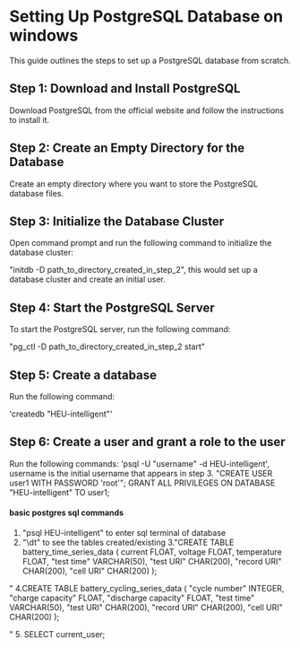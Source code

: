 # Setting Up PostgreSQL Database on windows

This guide outlines the steps to set up a PostgreSQL database from scratch.

## Step 1: Download and Install PostgreSQL

Download PostgreSQL from the official website and follow the instructions to install it.

## Step 2: Create an Empty Directory for the Database

Create an empty directory where you want to store the PostgreSQL database files.

## Step 3: Initialize the Database Cluster

Open command prompt and run the following command to initialize the database cluster:

"initdb -D path_to_directory_created_in_step_2", this would set up a database cluster and create an initial user.


## Step 4: Start the PostgreSQL Server

To start the PostgreSQL server, run the following command:

"pg_ctl -D path_to_directory_created_in_step_2 start" 

## Step 5: Create a database

Run the following command:

'createdb "HEU-intelligent"'

## Step 6: Create a user and grant a role to the user

Run the following commands:
'psql -U "username" -d HEU-intelligent', username is the initial username that appears in step 3.
"CREATE USER user1 WITH PASSWORD 'root'";
GRANT ALL PRIVILEGES ON DATABASE "HEU-intelligent" TO user1;


#### basic postgres sql commands
1. "psql HEU-intelligent" to enter sql terminal of database
2. "\dt" to see the tables created/existing 
3."CREATE TABLE battery_time_series_data (
    current FLOAT,
    voltage FLOAT,
    temperature FLOAT,
    "test time" VARCHAR(50),
    "test URI" CHAR(200),
    "record URI" CHAR(200),
    "cell URI" CHAR(200)
);


"
4.CREATE TABLE battery_cycling_series_data (
    "cycle number" INTEGER,
    "charge capacity" FLOAT,
    "discharge capacity" FLOAT,
    "test time" VARCHAR(50),
    "test URI" CHAR(200),
    "record URI" CHAR(200),
    "cell URI" CHAR(200)
);

"
5. SELECT current_user;








